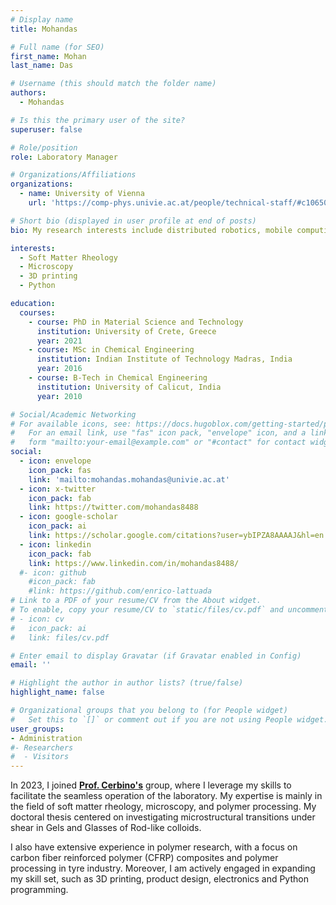 ```yaml
---
# Display name
title: Mohandas

# Full name (for SEO)
first_name: Mohan
last_name: Das

# Username (this should match the folder name)
authors:
  - Mohandas

# Is this the primary user of the site?
superuser: false

# Role/position
role: Laboratory Manager

# Organizations/Affiliations
organizations:
  - name: University of Vienna
    url: 'https://comp-phys.univie.ac.at/people/technical-staff/#c1065016'

# Short bio (displayed in user profile at end of posts)
bio: My research interests include distributed robotics, mobile computing and programmable matter.

interests:
  - Soft Matter Rheology
  - Microscopy
  - 3D printing
  - Python

education:
  courses:
    - course: PhD in Material Science and Technology
      institution: University of Crete, Greece
      year: 2021
    - course: MSc in Chemical Engineering
      institution: Indian Institute of Technology Madras, India
      year: 2016
    - course: B-Tech in Chemical Engineering
      institution: University of Calicut, India
      year: 2010

# Social/Academic Networking
# For available icons, see: https://docs.hugoblox.com/getting-started/page-builder/#icons
#   For an email link, use "fas" icon pack, "envelope" icon, and a link in the
#   form "mailto:your-email@example.com" or "#contact" for contact widget.
social:
  - icon: envelope
    icon_pack: fas
    link: 'mailto:mohandas.mohandas@univie.ac.at'
  - icon: x-twitter
    icon_pack: fab
    link: https://twitter.com/mohandas8488
  - icon: google-scholar
    icon_pack: ai
    link: https://scholar.google.com/citations?user=ybIPZA8AAAAJ&hl=en
  - icon: linkedin
    icon_pack: fab
    link: https://www.linkedin.com/in/mohandas8488/  
  #- icon: github
    #icon_pack: fab
    #link: https://github.com/enrico-lattuada
# Link to a PDF of your resume/CV from the About widget.
# To enable, copy your resume/CV to `static/files/cv.pdf` and uncomment the lines below.
# - icon: cv
#   icon_pack: ai
#   link: files/cv.pdf

# Enter email to display Gravatar (if Gravatar enabled in Config)
email: ''

# Highlight the author in author lists? (true/false)
highlight_name: false

# Organizational groups that you belong to (for People widget)
#   Set this to `[]` or comment out if you are not using People widget.
user_groups:
- Administration
#- Researchers
#  - Visitors
---
```


In 2023, I joined **[Prof. Cerbino's](https://mohan8488.github.io/group-website-test/author/roberto-cerbino/)** group, where I leverage my skills to facilitate the seamless operation of the laboratory. My expertise is mainly in the field of soft matter rheology, microscopy, and polymer processing. My doctoral thesis centered on investigating microstructural transitions under shear in Gels and Glasses of Rod-like colloids.

I also have extensive experience in polymer research, with a focus on carbon fiber reinforced polymer (CFRP) composites and polymer processing in tyre industry. Moreover, I am actively engaged in expanding my skill set, such as 3D printing, product design, electronics and Python programming.
